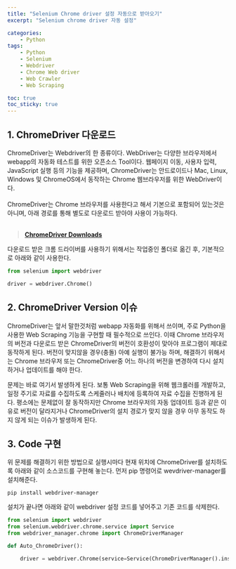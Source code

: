 ```yaml
---
title: "Selenium Chrome driver 설정 자동으로 받아오기"
excerpt: "Selenium chrome driver 자동 설정"

categories:
    - Python
tags:
    - Python
    - Selenium
    - Webdriver
    - Chrome Web driver
    - Web Crawler
    - Web Scraping

toc: true
toc_sticky: true
---
```

## 1. ChromeDriver 다운로드
ChromeDriver는 Webdriver의 한 종류이다. WebDriver는 다양한 브라우저에서 webapp의 자동화 테스트를 위한 오픈소스 Tool이다. 웹페이지 이동, 사용자 입력,  JavaScript 실행 등의 기능을 제공하며, ChromeDriver는 안드로이드나 Mac, Linux, Windows 및 ChromeOS에서 동작하는 Chrome 웹브라우저를 위한 WebDriver이다.
<br><br>
ChromeDriver는 Chrome 브라우저를 사용한다고 해서 기본으로 포함되어 있는것은 아니며, 아래 경로를 통해 별도로 다운로드 받아야 사용이 가능하다.
<br><br>

> **[ChromeDriver Downloads](https://chromedriver.chromium.org/downloads)**

다운로드 받은 크롬 드라이버를 사용하기 위해서는 작업중인 폴더로 옮긴 후, 기본적으로 아래와 같이 사용한다.

```python
from selenium import webdriver

driver = webdriver.Chrome()
```

## 2. ChromeDriver Version 이슈

ChromeDriver는 앞서 말한것처럼 webapp 자동화를 위해서 쓰이며, 주로 Python을 사용한 Web Scraping 기능을 구현할 때 필수적으로 쓰인다. 이때 Chrome 브라우저의 버전과 다운로드 받은 ChromeDriver의 버전이 호환성이 맞아야 프로그램이 제대로 동작하게 된다. 버전이 맞지않을 경우(충돌) 아예 실행이 불가능 하며, 해결하기 위해서는 Chrome 브라우저 또는 ChromeDriver중 어느 하나의 버전을 변경하여 다시 설치하거나 업데이트를 해야 한다.

문제는 바로 여기서 발생하게 된다. 보통 Web Scraping을 위해 웹크롤러를 개발하고, 일정 주기로 자료를 수집하도록 스케줄러나 배치에 등록하여 자료 수집을 진행하게 된다. 평소에는 문제없이 잘 동작하지만 Chrome 브라우저의 자동 업데이트 등과 같은 이유로 버전이 달라지거나 ChromeDriver의 설치 경로가 맞지 않을 경우 아무 동작도 하지 않게 되는 이슈가 발생하게 된다.


## 3. Code 구현
위 문제를 해결하기 위한 방법으로 실행시마다 현재 위치에 ChromeDriver를 설치하도록 아래와 같이 소스코드를 구현해 놓는다.
먼저 pip 명령어로 wevdriver-manager를 설치해준다.

```console
pip install webdriver-manager
```

설치가 끝나면 아래와 같이 webdriver 설정 코드를 넣어주고 기존 코드를 삭제한다.

```python
from selenium import webdriver
from selenium.webdriver.chrome.service import Service
from webdriver_manager.chrome import ChromeDriverManager

def Auto_ChromeDriver():

    driver = webdriver.Chrome(service=Service(ChromeDriverManager().install()))
```
